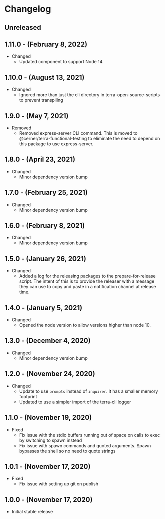 # Changelog

## Unreleased

## 1.11.0 - (February 8, 2022)

* Changed
  * Updated component to support Node 14.

## 1.10.0 - (August 13, 2021)

* Changed
  * Ignored more than just the cli directory in terra-open-source-scripts to prevent transpiling

## 1.9.0 - (May 7, 2021)

* Removed
  * Removed express-server CLI command. This is moved to @cerner/terra-functional-testing to eliminate the need to depend on this package to use express-server.

## 1.8.0 - (April 23, 2021)

* Changed
  * Minor dependency version bump

## 1.7.0 - (February 25, 2021)

* Changed
  * Minor dependency version bump

## 1.6.0 - (February 8, 2021)

* Changed
  * Minor dependency version bump

## 1.5.0 - (January 26, 2021)

* Changed
  * Added a log for the releasing packages to the prepare-for-release script. The intent of this is to provide the releaser with a message they can use to copy and paste in a notification channel at release time.

## 1.4.0 - (January 5, 2021)

* Changed
  * Opened the node version to allow versions higher than node 10.

## 1.3.0 - (December 4, 2020)

* Changed
  * Minor dependency version bump

## 1.2.0 - (November 24, 2020)

* Changed
  * Update to use `prompts` instead of `inquirer`. It has a smaller memory footprint
  * Updated to use a simpler import of the terra-cli logger

## 1.1.0 - (November 19, 2020)

* Fixed
  * Fix issue with the stdio buffers running out of space on calls to exec by switching to spawn instead
  * Fix issue with spawn commands and quoted arguments. Spawn bypasses the shell so no need to quote strings

## 1.0.1 - (November 17, 2020)

* Fixed
  * Fix issue with setting up git on publish

## 1.0.0 - (November 17, 2020)

* Initial stable release
